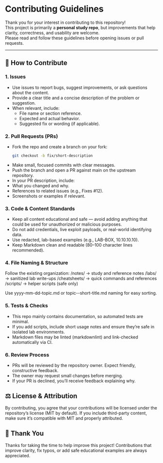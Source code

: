 # Contributing Guidelines

Thank you for your interest in contributing to this repository!  
This project is primarily a **personal study repo**, but improvements that help clarity, correctness, and usability are welcome.  
Please read and follow these guidelines before opening issues or pull requests.

---

## 🧭 How to Contribute

### 1. Issues
- Use issues to report bugs, suggest improvements, or ask questions about the content.  
- Provide a clear title and a concise description of the problem or suggestion.  
- When relevant, include:
  - File name or section reference.
  - Expected and actual behavior.
  - Suggested fix or wording (if applicable).

### 2. Pull Requests (PRs)
- Fork the repo and create a branch on your fork:  
  ```bash
  git checkout -b fix/short-description
- Make small, focused commits with clear messages.
- Push the branch and open a PR against main on the upstream repository.
- In your PR description, include:
- What you changed and why.
- References to related issues (e.g., Fixes #12).
- Screenshots or examples if relevant.

### 3. Code & Content Standards

- Keep all content educational and safe — avoid adding anything that could be used for unauthorized or malicious purposes.
- Do not add credentials, live exploit payloads, or real-world identifying data.
- Use redacted, lab-based examples (e.g., LAB-BOX, 10.10.10.10).
- Keep Markdown clean and readable (80–100 character lines recommended).

### 4. File Naming & Structure

Follow the existing organization:
/notes/           → study and reference notes
/labs/            → sanitized lab write-ups
/cheatsheets/     → quick commands and references
/scripts/         → helper scripts (safe only)

Use yyyy-mm-dd-topic.md or topic--short-title.md naming for easy sorting.

### 5. Tests & Checks

- This repo mainly contains documentation, so automated tests are minimal.
- If you add scripts, include short usage notes and ensure they’re safe in isolated lab environments.
- Markdown files may be linted (markdownlint) and link-checked automatically via CI.

### 6. Review Process

- PRs will be reviewed by the repository owner. Expect friendly, constructive feedback.
- The owner may request small changes before merging.
- If your PR is declined, you’ll receive feedback explaining why.

## ⚖️ License & Attribution

By contributing, you agree that your contributions will be licensed under the repository’s license (MIT by default).
If you include third-party content, make sure it’s compatible with MIT and properly attributed.

## 🙌 Thank You

Thanks for taking the time to help improve this project!
Contributions that improve clarity, fix typos, or add safe educational examples are always appreciated.
